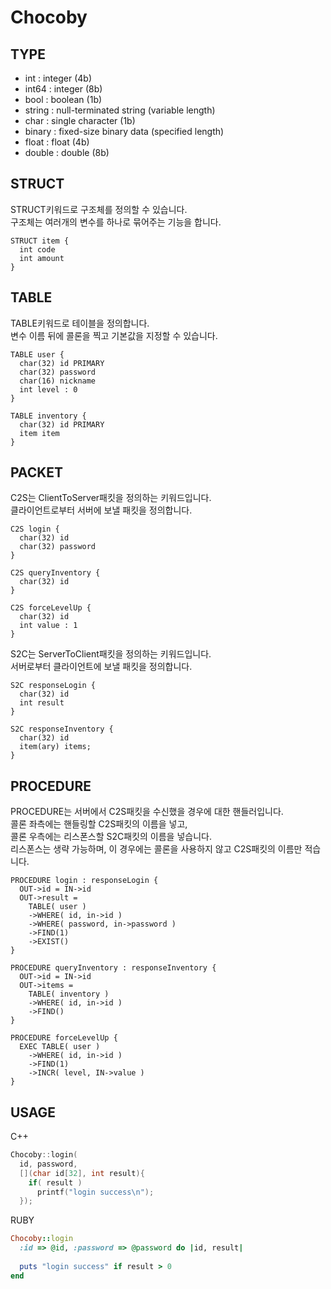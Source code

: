 Chocoby
=======

TYPE
----
* int : integer (4b)
* int64 : integer (8b)
* bool : boolean (1b)
* string : null-terminated string (variable length)
* char : single character (1b)
* binary : fixed-size binary data (specified length)
* float : float (4b)
* double : double (8b)


STRUCT
----
STRUCT키워드로 구조체를 정의할 수 있습니다.<br>
구조체는 여러개의 변수를 하나로 묶어주는 기능을 합니다.
```
STRUCT item {
  int code
  int amount
}
```


TABLE
----
TABLE키워드로 테이블을 정의합니다.<br>
변수 이름 뒤에 콜론을 찍고 기본값을 지정할 수 있습니다.
```
TABLE user {
  char(32) id PRIMARY
  char(32) password
  char(16) nickname
  int level : 0
}
```
```
TABLE inventory {
  char(32) id PRIMARY
  item item
}
```


PACKET
----
C2S는 ClientToServer패킷을 정의하는 키워드입니다.<br>
클라이언트로부터 서버에 보낼 패킷을 정의합니다.
```
C2S login {
  char(32) id
  char(32) password
}
```
```
C2S queryInventory {
  char(32) id
}
```
```
C2S forceLevelUp {
  char(32) id
  int value : 1
}
```
S2C는 ServerToClient패킷을 정의하는 키워드입니다.<br>
서버로부터 클라이언트에 보낼 패킷을 정의합니다.
```
S2C responseLogin {
  char(32) id
  int result
}
```
```
S2C responseInventory {
  char(32) id
  item(ary) items;
}
```


PROCEDURE
----
PROCEDURE는 서버에서 C2S패킷을 수신했을 경우에 대한 핸들러입니다.<br>
콜론 좌측에는 핸들링할 C2S패킷의 이름을 넣고,<br>
콜론 우측에는 리스폰스할 S2C패킷의 이름을 넣습니다.<br>
리스폰스는 생략 가능하며, 이 경우에는 콜론을 사용하지 않고 C2S패킷의 이름만 적습니다.
```
PROCEDURE login : responseLogin {
  OUT->id = IN->id
  OUT->result =
    TABLE( user )
    ->WHERE( id, in->id )
    ->WHERE( password, in->password )
    ->FIND(1)
    ->EXIST()
}
```
```
PROCEDURE queryInventory : responseInventory {
  OUT->id = IN->id
  OUT->items =
    TABLE( inventory )
    ->WHERE( id, in->id )
    ->FIND()
}
```
```
PROCEDURE forceLevelUp {
  EXEC TABLE( user )
    ->WHERE( id, in->id )
    ->FIND(1)
    ->INCR( level, IN->value )
}
```

USAGE
----
C++
```c++
Chocoby::login(
  id, password,
  [](char id[32], int result){
    if( result )
      printf("login success\n");
  });
```


RUBY
```ruby
Chocoby::login
  :id => @id, :password => @password do |id, result|
  
  puts "login success" if result > 0 
end
```
